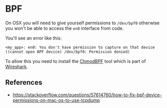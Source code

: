 # BPF

On OSX you will need to give yourself permissions to `/dev/bpf0` otherwise you won't be able to access the `en0` interface from code.

You'll see an error like this:

```
<my_app>: en0: You don't have permission to capture on that device
((cannot open BPF device) /dev/bpf0: Permission denied)
```

To allow this you need to install the [ChmodBPF](https://github.com/boundary/wireshark/tree/master/packaging/macosx/ChmodBPF) tool which is part of [Wireshark](https://www.wireshark.org/).

## References

* https://stackoverflow.com/questions/57614760/how-to-fix-bpf-device-permissions-on-mac-os-to-use-tcpdump
